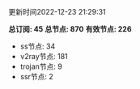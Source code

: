 更新时间2022-12-23 21:29:31

**总订阅: 45**
**总节点: 870**
**有效节点: 226**
- ss节点: 34
- v2ray节点: 181
- trojan节点: 9
- ssr节点: 2
